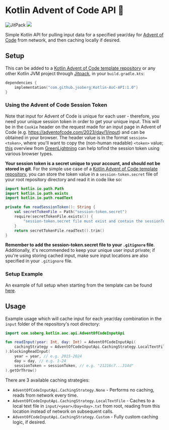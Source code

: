 # Kotlin Advent of Code API :santa:
![JitPack](https://img.shields.io/jitpack/version/com.github.jsoberg/Kotlin-AoC-API) [![](https://jitci.com/gh/jsoberg/Kotlin-AoC-API/svg)](https://jitci.com/gh/jsoberg/Kotlin-AoC-API)

Simple Kotlin API for pulling input data for a specified year/day for [Advent of Code](https://adventofcode.com/) from network, and then caching locally if desired.

## Setup

This can be added to a [Kotlin Advent of Code template repository](https://github.com/kotlin-hands-on/advent-of-code-kotlin-template) or any other Kotlin JVM project through [Jitpack](https://jitpack.io/#jsoberg/Kotlin-AoC-API), in your `build.gradle.kts`:

```kts
dependencies {
    implementation("com.github.jsoberg:Kotlin-AoC-API:1.0")
}
```


### Using the Advent of Code Session Token

Note that input for Advent of Code is unique for each user - therefore, you need your unique session token in order to get your unique input. This will be in the `Cookie` header on the request made for an input page in Advent of Code (e.g. https://adventofcode.com/2023/day/1/input) and can be obtained in your browser. The header value is in the format `session=<token>`, where you'll want to copy the (non-human readable) `<token>` value; [this](https://github.com/GreenLightning/advent-of-code-downloader?tab=readme-ov-file#how-do-i-get-my-session-cookie) overview from [GreenLightning](https://github.com/GreenLightning) can help tofind the session token using various browser types.

**Your session token is a secret unique to your account, and should not be stored in git**. For the simple use case of a [Kotlin Advent of Code template repository](https://github.com/kotlin-hands-on/advent-of-code-kotlin-template), you can store the token value in a `session-token.secret` file of your root repository directory and read it in code like so:
```kotlin
import kotlin.io.path.Path
import kotlin.io.path.exists
import kotlin.io.path.readText

private fun readSessionToken(): String {
    val secretTokenFile = Path("session-token.secret")
    require(secretTokenFile.exists()) {
        "session-token.secret file must exist and contain the sessionToken for Advent of Code"
    }
    return secretTokenFile.readText().trim()
}
```
**Remember to add the session-token.secret file to your `.gitignore` file**. Additionally, it's recommended to keep your unique user input private; if you're using storing cached input, make sure input locations are also specified in your `.gitignore` file.


### Setup Example

An example of full setup when starting from the template can be found [here](https://github.com/jsoberg/2024-Kotlin-Advent-Of-Code/commit/1a3595be3bd9c1eeb2715c75bb1464a494f89977).

## Usage

Example usage which will cache input for each year/day combination in the `input` folder of the repository's root directory:
```kotlin
import com.soberg.kotlin.aoc.api.AdventOfCodeInputApi

fun readInput(year: Int, day: Int) = AdventOfCodeInputApi(
    cachingStrategy = AdventOfCodeInputApi.CachingStrategy.LocalTextFile("input")
).blockingReadInput(
    year = year, // e.g. 2015-2024
    day = day, // e.g. 1-24
    sessionToken = sessionToken, // e.g. "21216c7...314d"
).getOrThrow()
```
There are 3 available caching strategies:
- `AdventOfCodeInputApi.CachingStrategy.None` - Performs no caching, reads from network every time.
- `AdventOfCodeInputApi.CachingStrategy.LocalTextFile` - Caches to a local text file in `input/<year>/Day<day>.txt` from root, reading from this location instead of network on subsequent calls.
- `AdventOfCodeInputApi.CachingStrategy.Custom` - Fully custom caching logic, if desired.
